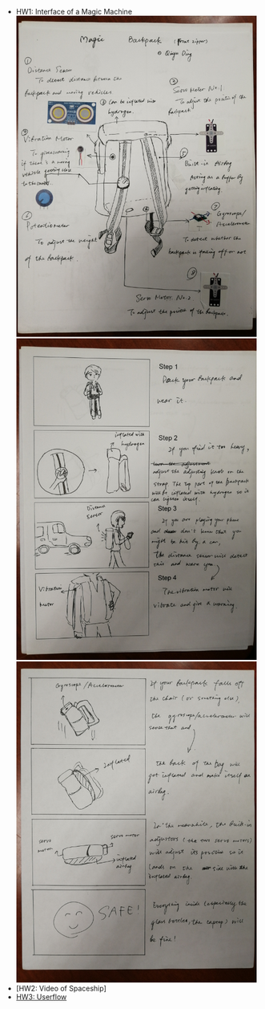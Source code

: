 * HW1: Interface of a Magic Machine
  ![](./hw1.3.jpg)
  ![](./hw1.2.jpg)
  ![](./hw1.1.jpg)
* [HW2: Video of Spaceship]
* [HW3: Userflow](./userflow.png)
